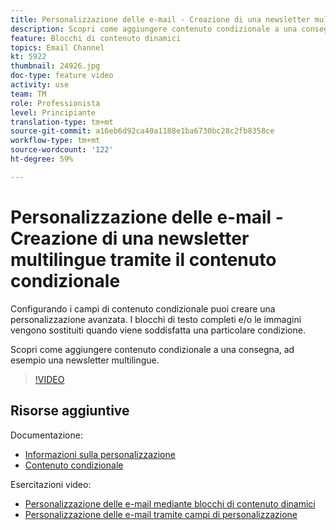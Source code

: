 ```yaml
---
title: Personalizzazione delle e-mail - Creazione di una newsletter multilingue tramite il contenuto condizionale
description: Scopri come aggiungere contenuto condizionale a una consegna, ad esempio una newsletter multilingue.
feature: Blocchi di contenuto dinamici
topics: Email Channel
kt: 5922
thumbnail: 24926.jpg
doc-type: feature video
activity: use
team: TM
role: Professionista
level: Principiante
translation-type: tm+mt
source-git-commit: a16eb6d92ca40a1188e1ba6730bc28c2fb8358ce
workflow-type: tm+mt
source-wordcount: '122'
ht-degree: 59%

---
```



# Personalizzazione delle e-mail - Creazione di una newsletter multilingue tramite il contenuto condizionale

Configurando i campi di contenuto condizionale puoi creare una personalizzazione avanzata. I blocchi di testo completi e/o le immagini vengono sostituiti quando viene soddisfatta una particolare condizione.

Scopri come aggiungere contenuto condizionale a una consegna, ad esempio una newsletter multilingue.

>[!VIDEO](https://video.tv.adobe.com/v/24926?quality=12)

## Risorse aggiuntive

Documentazione:

* [Informazioni sulla personalizzazione](https://docs.adobe.com/content/help/it-IT/campaign-classic/using/sending-messages/personalizing-deliveries/about-personalization.html)
* [Contenuto condizionale](https://docs.adobe.com/content/help/en/campaign-classic/using/sending-messages/personalizing-deliveries/conditional-content.html)

Esercitazioni video:

* [Personalizzazione delle e-mail mediante blocchi di contenuto dinamici](/help/sending-messages/email-channel/personalization-with-dynamic-content-blocks.md)
* [Personalizzazione delle e-mail tramite campi di personalizzazione](/help/sending-messages/email-channel/personalizing-emails-using-personalization-fields.md)

